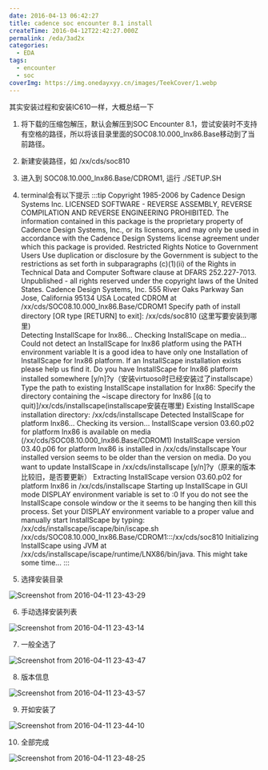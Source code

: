 ```yaml
---
date: 2016-04-13 06:42:27
title: cadence soc encounter 8.1 install
createTime: 2016-04-12T22:42:27.000Z
permalink: /eda/3ad2x
categories:
  - EDA
tags:
  - encounter
  - soc
coverImg: https://img.onedayxyy.cn/images/TeekCover/1.webp
---
```


其实安装过程和安装IC610一样，大概总结一下 
 1. 将下载的压缩包解压，默认会解压到SOC Encounter 8.1，尝试安装时不支持有空格的路径，所以将该目录里面的SOC08.10.000_lnx86.Base移动到了当前路径。 
 2. 新建安装路径，如 /xx/cds/soc810 
 3. 进入到 SOC08.10.000_lnx86.Base/CDROM1, 运行 ./SETUP.SH 
 4. terminal会有以下提示 
 :::tip
 Copyright 1985-2006 by Cadence Design Systems Inc. LICENSED SOFTWARE - REVERSE ASSEMBLY, REVERSE COMPILATION AND REVERSE ENGINEERING PROHIBITED. The information contained in this package is the proprietary property of Cadence Design Systems, Inc., or its licensors, and may only be used in accordance with the Cadence Design Systems license agreement under which this package is provided. Restricted Rights Notice to Government Users Use duplication or disclosure by the Government is subject to the restrictions as set forth in subparagraphs (c)(1)(ii) of the Rights in Technical Data and Computer Software clause at DFARS 252.227-7013. Unpublished - all rights reserved under the copyright laws of the United States. Cadence Design Systems, Inc. 555 River Oaks Parkway San Jose, California 95134 USA Located CDROM at /xx/cds/SOC08.10.000_lnx86.Base/CDROM1 
 Specify path of install directory [OR type [RETURN] to exit]: /xx/cds/soc810 (这里写要安装到哪里)  
 Detecting InstallScape for lnx86... 
 Checking InstallScape on media... 
 Could not detect an InstallScape for lnx86 platform using the PATH environment variable It is a good idea to have only one Installation of InstallScape for lnx86 platform. 
 If an InstallScape installation exists please help us find it. 
 Do you have InstallScape for lnx86 platform installed somewhere [y/n]?y（安装virtuoso时已经安装过了installscape） 
 Type the path to existing InstallScape installation for lnx86: 
 Specify the directory containing the ~iscape directory for lnx86 [(q to quit)]/xx/cds/installscape(installscape安装在哪里) 
 Existing InstallScape 
 installation directory: /xx/cds/installscape 
 Detected InstallScape for platform lnx86... 
 Checking its version... 
 InstallScape version 03.60.p02 for platform lnx86 is available on media (/xx/cds/SOC08.10.000_lnx86.Base/CDROM1) 
 InstallScape version 03.40.p06 for platform lnx86 is installed in /xx/cds/installscape 
 Your installed version seems to be older than the version on media. 
 Do you want to update InstallScape in /xx/cds/installscape [y/n]?y（原来的版本比较旧，是否要更新） 
 Extracting InstallScape version 03.60.p02 for platform lnx86 in /xx/cds/installscape 
 Starting up InstallScape in GUI mode DISPLAY environment variable is set to :0 
 If you do not see the InstallScape console window or the it seems to be hanging then kill this process. 
 Set your DISPLAY environment variable to a proper value and manually start InstallScape by typing: /xx/cds/installscape/iscape/bin/iscape.sh /xx/cds/SOC08.10.000_lnx86.Base/CDROM1:::/xx/cds/soc810 Initializing InstallScape using JVM at /xx/cds/installscape/iscape/runtime/LNX86/bin/java. This might take some time... 
 :::

 5. 选择安装目录 

 ![Screenshot from 2016-04-11 23-43-29](/public/2016/04/Screenshot-from-2016-04-11-23-43-29.png) 

 6. 手动选择安装列表 

 ![Screenshot from 2016-04-11 23-43-14](/public/2016/04/Screenshot-from-2016-04-11-23-43-14.png) 

 7. 一般全选了 

 ![Screenshot from 2016-04-11 23-43-47](/public/2016/04/Screenshot-from-2016-04-11-23-43-47.png) 

 8. 版本信息 

 ![Screenshot from 2016-04-11 23-43-57](/public/2016/04/Screenshot-from-2016-04-11-23-43-57.png)

 9. 开如安装了 

 ![Screenshot from 2016-04-11 23-44-10](/public/2016/04/Screenshot-from-2016-04-11-23-44-10.png) 

 10. 全部完成 
 
 ![Screenshot from 2016-04-11 23-48-25](/public/2016/04/Screenshot-from-2016-04-11-23-48-25.png)
